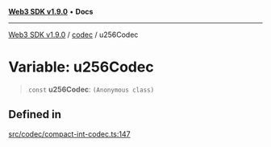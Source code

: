 [**Web3 SDK v1.9.0**](../../../README.md) • **Docs**

***

[Web3 SDK v1.9.0](../../../globals.md) / [codec](../README.md) / u256Codec

# Variable: u256Codec

> `const` **u256Codec**: `(Anonymous class)`

## Defined in

[src/codec/compact-int-codec.ts:147](https://github.com/Mystic-Nayy/alephium-web3/blob/c1afd789a197ce5fe21f08c2965942090157c33d/packages/web3/src/codec/compact-int-codec.ts#L147)
